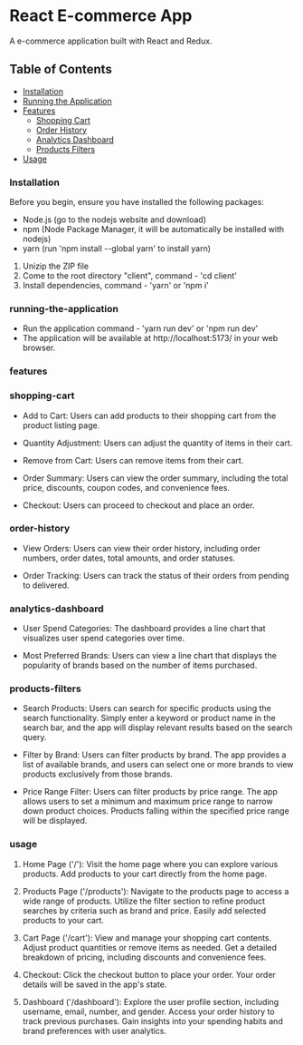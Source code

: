 # React E-commerce App

A e-commerce application built with React and Redux.

## Table of Contents
- [Installation](#installation)
- [Running the Application](#running-the-application)
- [Features](#features)
  - [Shopping Cart](#shopping-cart)
  - [Order History](#order-history)
  - [Analytics Dashboard](#analytics-dashboard)
  - [Products Filters](#products-filters)
- [Usage](#usage)


### Installation

Before you begin, ensure you have installed the following packages:

- Node.js (go to the nodejs website and download)
- npm (Node Package Manager, it will be automatically be installed with nodejs)
- yarn (run 'npm install --global yarn' to install yarn)

1. Unizip the ZIP file
2. Come to the root directory "client", command - 'cd client'
3. Install dependencies, command - 'yarn' or 'npm i'


### running-the-application

- Run the application command - 'yarn run dev' or 'npm run dev'
- The application will be available at http://localhost:5173/ in your web browser.


### features

### shopping-cart

- Add to Cart: Users can add products to their shopping cart from the product listing page.

- Quantity Adjustment: Users can adjust the quantity of items in their cart.

- Remove from Cart: Users can remove items from their cart.

- Order Summary: Users can view the order summary, including the total price, discounts, coupon codes, and convenience fees.

- Checkout: Users can proceed to checkout and place an order.


### order-history

- View Orders: Users can view their order history, including order numbers, order dates, total amounts, and order statuses.

- Order Tracking: Users can track the status of their orders from pending to delivered.


### analytics-dashboard

- User Spend Categories: The dashboard provides a line chart that visualizes user spend categories over time.

- Most Preferred Brands: Users can view a line chart that displays the popularity of brands based on the number of items purchased.


### products-filters

- Search Products: Users can search for specific products using the search functionality. Simply enter a keyword or product name in the search bar, and the app will display relevant results based on the search query.

- Filter by Brand: Users can filter products by brand. The app provides a list of available brands, and users can select one or more brands to view products exclusively from those brands.

- Price Range Filter: Users can filter products by price range. The app allows users to set a minimum and maximum price range to narrow down product choices. Products falling within the specified price range will be displayed.


### usage

1. Home Page ('/'):
Visit the home page where you can explore various products.
Add products to your cart directly from the home page.


2. Products Page ('/products'):
Navigate to the products page to access a wide range of products.
Utilize the filter section to refine product searches by criteria such as brand and price.
Easily add selected products to your cart.


3. Cart Page ('/cart'):
View and manage your shopping cart contents.
Adjust product quantities or remove items as needed.
Get a detailed breakdown of pricing, including discounts and convenience fees.


4. Checkout:
Click the checkout button to place your order.
Your order details will be saved in the app's state.


5. Dashboard ('/dashboard'):
Explore the user profile section, including username, email, number, and gender.
Access your order history to track previous purchases.
Gain insights into your spending habits and brand preferences with user analytics.
